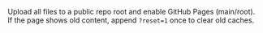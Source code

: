 Upload all files to a public repo root and enable GitHub Pages (main/root).  
If the page shows old content, append `?reset=1` once to clear old caches.